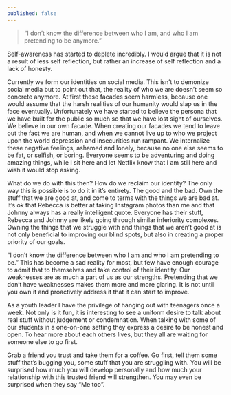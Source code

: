 ```yaml
---
published: false
---
```

> “I don’t know the difference between who I am, and who I am pretending to be anymore.”

Self-awareness has started to deplete incredibly. I would argue that it is not a result of less self reflection, but rather an increase of self reflection and a lack of honesty.

Currently we form our identities on social media. This isn’t to demonize social media but to point out that, the reality of who we are doesn’t seem so concrete anymore. At first these facades seem harmless, because one would assume that the harsh realities of our humanity would slap us in the face eventually. Unfortunately we have started to believe the persona that we have built for the public so much so that we have lost sight of ourselves. We believe in our own facade. When creating our facades we tend to leave out the fact we are human, and when we cannot live up to who we project upon the world depression and insecurities run rampant. We internalize these negative feelings, ashamed and lonely, because no one else seems to be fat, or selfish, or boring. Everyone seems to be adventuring and doing amazing things, while I sit here and let Netflix know that I am still here and wish it would stop asking.

What do we do with this then? How do we reclaim our identity? The only way this is possible is to do it in it’s entirety. The good and the bad. Own the stuff that we are good at, and come to terms with the things we are bad at. It’s ok that Rebecca is better at taking Instagram photos than me and that Johnny always has a really intelligent quote. Everyone has their stuff, Rebecca and Johnny are likely going through similar inferiority complexes. Owning the things that we struggle with and things that we aren’t good at is not only beneficial to improving our blind spots, but also in creating a proper priority of our goals.

“I don’t know the difference between who I am and who I am pretending to be.” This has become a sad reality for most, but few have enough courage to admit that to themselves and take control of their identity. Our weaknesses are as much a part of us as our strengths. Pretending that we don’t have weaknesses makes them more and more glaring. It is not until you own it and proactively address it that it can start to improve.

As a youth leader I have the privilege of hanging out with teenagers once a week. Not only is it fun, it is interesting to see a uniform desire to talk about real stuff without judgement or condemnation. When talking with some of our students in a one-on-one setting they express a desire to be honest and open. To hear more about each others lives, but they all are waiting for someone else to go first.

Grab a friend you trust and take them for a coffee. Go first, tell them some stuff that’s bugging you, some stuff that you are struggling with. You will be surprised how much you will develop personally and how much your relationship with this trusted friend will strengthen. You may even be surprised when they say “Me too”.